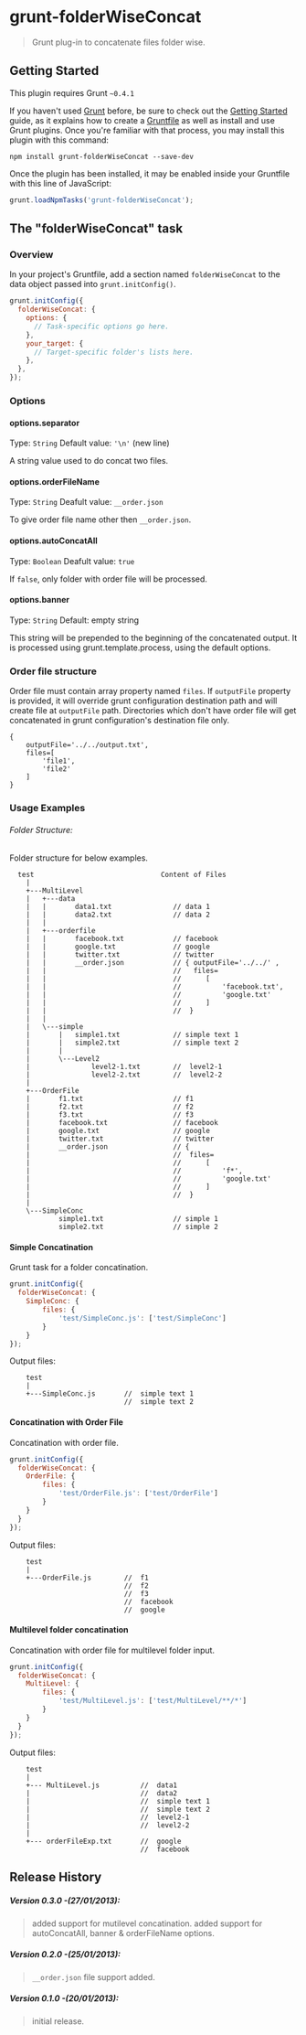 # grunt-folderWiseConcat

> Grunt plug-in to concatenate files folder wise.

## Getting Started
This plugin requires Grunt `~0.4.1`

If you haven't used [Grunt](http://gruntjs.com/) before, be sure to check out the [Getting Started](http://gruntjs.com/getting-started) guide, as it explains how to create a [Gruntfile](http://gruntjs.com/sample-gruntfile) as well as install and use Grunt plugins. Once you're familiar with that process, you may install this plugin with this command:

```shell
npm install grunt-folderWiseConcat --save-dev
```

Once the plugin has been installed, it may be enabled inside your Gruntfile with this line of JavaScript:

```js
grunt.loadNpmTasks('grunt-folderWiseConcat');
```

## The "folderWiseConcat" task

### Overview
In your project's Gruntfile, add a section named `folderWiseConcat` to the data object passed into `grunt.initConfig()`.

```js
grunt.initConfig({
  folderWiseConcat: {
    options: {
      // Task-specific options go here.
    },
    your_target: {
      // Target-specific folder's lists here.
    },
  },
});
```

### Options

#### options.separator
Type: `String`
Default value: `'\n'` (new line)

A string value used to do concat two files.

#### options.orderFileName
Type: `String`
Deafult value: `__order.json`

To give order file name other then `__order.json`.

#### options.autoConcatAll
Type: `Boolean`
Deafult value: `true`

If `false`, only folder with order file will be processed.  

#### options.banner
Type: `String` 
Default: empty string

This string will be prepended to the beginning of the concatenated output. It is processed using grunt.template.process, using the default options.


### Order file structure
Order file must contain array property named `files`.
If `outputFile` property is provided, it will override grunt configuration destination path and will create file at `outputFile` path. 
Directories which don't have order file will get concatenated in grunt configuration's destination file only.
```
{
	outputFile='../../output.txt',
	files=[
		'file1',
		'file2'
	]
}
```

### Usage Examples

###### Folder Structure:
Folder structure for below examples. 
```
  test								 Content of Files
    |   
	+---MultiLevel
	|   +---data
	|   |       data1.txt				// data 1
	|   |       data2.txt				// data 2
	|   |       
	|   +---orderfile
	|   |       facebook.txt			// facebook
	|   |       google.txt			    // google
	|   |       twitter.txt			    // twitter
	|   |       __order.json		 	// { outputFile='../../' ,
	|   |								//	 files=
	|   |								//		[
	|   |								//			'facebook.txt',
	|   |								//			'google.txt'
	|   |								//		]
	|   |								//	}
	|   |       
	|   \---simple
	|       |   simple1.txt				// simple text 1
	|       |   simple2.txt				// simple text 2
	|		|
	|		\---Level2
	|				level2-1.txt		//  level2-1
	|				level2-2.txt		//  level2-2
	|
	+---OrderFile
	|       f1.txt						// f1
	|       f2.txt						// f2
	|       f3.txt						// f3
	|       facebook.txt				// facebook
	|       google.txt    				// google
	|       twitter.txt   				// twitter
	|       __order.json				// {
	|									//	files=
	|									//		[
	|									//			'f*',
	|									//			'google.txt'
	|									//		]
	|									//	}
	|       
	\---SimpleConc
			simple1.txt  				// simple 1
			simple2.txt  				// simple 2
```

#### Simple Concatination
Grunt task for a folder concatination.
```js
grunt.initConfig({
  folderWiseConcat: {
    SimpleConc: {
		files: {
			'test/SimpleConc.js': ['test/SimpleConc']
		}
	}
});
```
Output files:
```
	test
	|
	+---SimpleConc.js		// 	simple text 1
							//	simple text 2
```


#### Concatination with Order File
Concatination with order file.
```js
grunt.initConfig({
  folderWiseConcat: {
    OrderFile: {
		files: {
			'test/OrderFile.js': ['test/OrderFile']
		}
	}
  }
});
```
Output files:
```
	test
	|
	+---OrderFile.js		// 	f1
							//	f2
							//	f3
							//	facebook
							//	google
```

#### Multilevel folder concatination 
Concatination with order file for multilevel folder input.
```js
grunt.initConfig({
  folderWiseConcat: {
    MultiLevel: {
		files: {
			'test/MultiLevel.js': ['test/MultiLevel/**/*']
		}
	}
  }
});
```
Output files:
```
	test
    |
	+--- MultiLevel.js			//  data1
	|							//  data2
	|							//  simple text 1
	|							//  simple text 2
	|							//  level2-1
	|							//  level2-2	
	|						
    +--- orderFileExp.txt		//  google
								//	facebook
```

## Release History

##### Version 0.3.0 -(27/01/2013):
>added support for mutilevel concatination.
>added support for autoConcatAll, banner & orderFileName options.
	
##### Version 0.2.0 -(25/01/2013):
>`__order.json` file support added.
	
##### Version 0.1.0 -(20/01/2013):
>initial release.